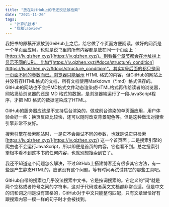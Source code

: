 ```yaml
---
title: "放在GitHub上的书还没法被检索"
date: "2021-11-26"
tags: 
  - "计算机技术"
  - "我和labview"
---
```


我把书的原稿开源放到GeiHub上之后，给它做了个页面方便阅读。做好的网页是一个单页面应用，也就是说书里的所有内容都是放在同一个页面上：[https://lv.qizhen.xyz/](https://lv.qizhen.xyz/)。别看每个章节都会在地址栏上显示不同的URL，比如“[https://lv.qizhen.xyz/#docs/structure\_condition](https://lv.qizhen.xyz/#docs/structure_condition)”，其实#号后面的都只是同一页面不同的参数而已。浏览器只能展示 HTML 格式的内容，但GitHub的网站上并没有存HTML格式的文档，所有文档使用Markdown（\*.md）格式保存的。GitHub的网站也不会把MD格式文件动态渲染成HTML格式再传给读者的浏览器，网站发给浏览器的还是 MD 格式的数据，是浏览器端运行了一段JavaScript程序，才把 MD 格式的数据渲染成了HTML。

GitHub的服务器应该是不支持后台渲染的，做成前台渲染的单页面应用，用户体验会好一些：换页反应比较快，还可以随时改变背景配色等。但是这种做法对搜索引擎非常不友好。

搜索引擎在检索网站时，一是它不会尝试不同的参数，也就是说它只检索 [https://lv.qizhen.xyz/](https://lv.qizhen.xyz/) 这一个首页面；二是搜索引擎的爬虫也不会运行JavaScript，所以即便是首页的内容，它也看不到。总之搜索引擎根本看不到这本书的任何内容，也就别想搜索到它了。

我还不知道这个问题怎么解决，不过GitHub上搭建博客还有很多其它方法，有一些是产生静态HTML的，应该没有这个问题。等有时间再试试其它的那些工具吧。

GitHub自带的搜索也几乎没法搜索中文书，它是按词搜索的。它定义的“词“就是两个空格或者符号之间的字符串，这对于代码或者英文文档都非常合适。但是中文的词和词之间是没有空格的，GitHub对于中文只能整句匹配，只有文章里恰好有跟搜索内容一模一样的句子时才会被找到。
